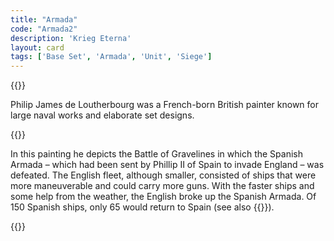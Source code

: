 ```yaml
---
title: "Armada"
code: "Armada2"
description: 'Krieg Eterna'
layout: card
tags: ['Base Set', 'Armada', 'Unit', 'Siege']
---
```

{{<card-detail-page title="Armada2" artwork="Spanish Armada by Philip James de Loutherbourg (1796)">}}
<p>
Philip James de Loutherbourg was a French-born British painter known for large naval works and elaborate set designs. 
</p>
{{<card-detail-image file="drake.jpg" caption="The Surrender of Pedro de Valdés to Francis Drake aboard the Revenge by John Seymour Lucas (1889)">}}
<p>
In this painting he depicts the Battle of Gravelines in which the Spanish Armada – which had been sent by Phillip II of Spain to invade England – was defeated.  The English fleet, although smaller, consisted of ships that were more maneuverable and could carry more guns.  With the faster ships and some help from the weather, the English broke up the Spanish Armada.  Of 150 Spanish ships, only 65 would return to Spain (see also  {{<cardlink name="Spy" code="spy">}}).
</p>
{{</card-detail-page>}}